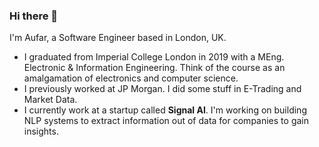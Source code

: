 ### Hi there 👋

I'm Aufar, a Software Engineer based in London, UK. 

- I graduated from Imperial College London in 2019 with a MEng. Electronic & Information Engineering. Think of the course as an amalgamation of electronics and computer science.
- I previously worked at JP Morgan. I did some stuff in E-Trading and Market Data.
- I currently work at a startup called __Signal AI__. I'm working on building NLP systems to extract information out of data for companies to gain insights.

<!--
**alaksana96/alaksana96** is a ✨ _special_ ✨ repository because its `README.md` (this file) appears on your GitHub profile.

Here are some ideas to get you started:

- 🔭 I’m currently working on ...
- 🌱 I’m currently learning ...
- 👯 I’m looking to collaborate on ...
- 🤔 I’m looking for help with ...
- 💬 Ask me about ...
- 📫 How to reach me: ...
- 😄 Pronouns: ...
- ⚡ Fun fact: ...
-->
